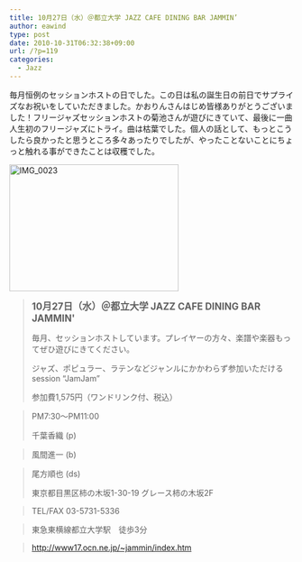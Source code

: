 ```yaml
---
title: 10月27日（水）＠都立大学 JAZZ CAFE DINING BAR JAMMIN’
author: eawind
type: post
date: 2010-10-31T06:32:38+09:00
url: /?p=119
categories:
  - Jazz
---
```

毎月恒例のセッションホストの日でした。この日は私の誕生日の前日でサプライズなお祝いをしていただきました。かおりんさんはじめ皆様ありがとうございました！フリージャズセッションホストの菊池さんが遊びにきていて、最後に一曲人生初のフリージャズにトライ。曲は枯葉でした。個人の話として、もっとこうしたら良かったと思うところ多々あったりでしたが、やったことないことにちょっと触れる事ができたことは収穫でした。

[<img class="alignnone size-medium wp-image-915" src="/img/wp/2010/10/IMG_0023.jpg" alt="IMG_0023" width="300" height="225" srcset="/img/wp/2010/10/IMG_0023.jpg 300w, /img/wp/2010/10/IMG_0023-1024x768.jpg 1024w" sizes="(max-width: 300px) 100vw, 300px" />][1]

> **<big>10月27日（水）＠都立大学 JAZZ CAFE DINING BAR JAMMIN'</big>**
>
> 毎月、セッションホストしています。プレイヤーの方々、楽譜や楽器もってぜひ遊びにきてください。
>
> ジャズ、ポピュラー、ラテンなどジャンルにかかわらず参加いただけるsession &#8220;JamJam&#8221;
>
> 参加費1,575円（ワンドリンク付、税込）

> PM7:30〜PM11:00
>
> 千葉香織 (p)

> 風間進一 (b)

> 尾方順也 (ds)
>
> 東京都目黒区柿の木坂1-30-19 グレース柿の木坂2F

> TEL/FAX 03-5731-5336

> 東急東横線都立大学駅　徒歩3分

> http://www17.ocn.ne.jp/~jammin/index.htm

 [1]: /img/wp/2010/10/IMG_0023.jpg
